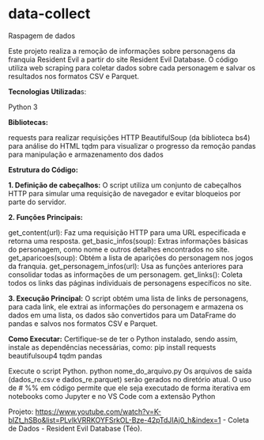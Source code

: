 # data-collect
Raspagem de dados 

Este projeto realiza a remoção de informações sobre personagens da franquia Resident Evil a partir do site Resident Evil Database. O código utiliza web scraping para coletar dados sobre cada personagem e salvar os resultados nos formatos CSV e Parquet.

**Tecnologias Utilizada**s:

Python 3

**Bibliotecas:**

requests para realizar requisições HTTP
BeautifulSoup (da biblioteca bs4) para análise do HTML
tqdm para visualizar o progresso da remoção
pandas para manipulação e armazenamento dos dados

**Estrutura do Código:**

**1. Definição de cabeçalhos:** O script utiliza um conjunto de cabeçalhos HTTP para simular uma requisição de navegador e evitar bloqueios por parte do servidor.

**2. Funções Principais:** 

get_content(url): Faz uma requisição HTTP para uma URL especificada e retorna uma resposta. 
get_basic_infos(soup): Extras informações básicas do personagem, como nome e outros detalhes encontrados no site. 
get_aparicoes(soup): Obtém a lista de aparições do personagem nos jogos da franquia. 
get_personagem_infos(url): Usa as funções anteriores para consolidar todas as informações de um personagem. 
get_links(): Coleta todos os links das páginas individuais de personagens específicos no site.

**3. Execução Principal:** O script obtém uma lista de links de personagens, para cada link, ele extrai as informações do personagem e armazena os dados em uma lista, os dados são convertidos para um DataFrame do pandas e salvos nos formatos CSV e Parquet.

**Como Executar:** Certifique-se de ter o Python instalado, sendo assim, instale as dependências necessárias, como: pip install requests beautifulsoup4 tqdm pandas

Execute o script Python. 
python nome_do_arquivo.py 
Os arquivos de saída (dados_re.csv e dados_re.parquet) serão gerados no diretório atual. 
O uso de # %% em código permite que ele seja executado de forma iterativa em notebooks como Jupyter e no VS Code com a extensão Python

Projeto: https://www.youtube.com/watch?v=K-bIZt_hSBo&list=PLvlkVRRKOYFSrkOL-Bze-42pTdJIAj0_h&index=1 - Coleta de Dados - Resident Evil Database (Téo).
